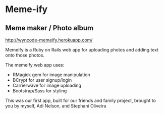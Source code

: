 # Meme-ify
## Meme maker / Photo album

http://wyncode-memeify.herokuapp.com/


Memeify is a Ruby on Rails web app for uploading photos and adding text onto those photos.

The memeify web app uses:
 
 * RMagick gem for image manipulation
 * BCrypt for user signup/login
 * Carrierwave for image uploading
 * Bootstrap/Sass for styling
 
 This was our first app, built for our friends and family project, brought to you by myself, Adi Nelson, and Stephani Oliveira
